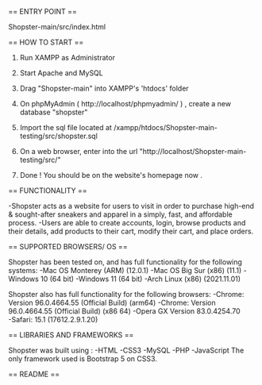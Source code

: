 == ENTRY POINT  == 

Shopster-main/src/index.html

== HOW TO START ==

1) Run XAMPP as Administrator 

2) Start Apache and MySQL 

3) Drag "Shopster-main" into XAMPP's 'htdocs' folder 

4) On phpMyAdmin ( http://localhost/phpmyadmin/ ) , create a new database "shopster"

5) Import the sql file located at /xampp/htdocs/Shopster-main-testing/src/shopster.sql

6) On a web browser, enter into the url "http://localhost/Shopster-main-testing/src/"

7) Done ! You should be on the website's homepage now . 

== FUNCTIONALITY == 

-Shopster acts as a website for users to visit in order to purchase high-end & sought-after sneakers and apparel in a simply, fast, and affordable process.
-Users are able to create accounts, login, browse products and their details, add products to their cart, modify their cart, and place orders. 

== SUPPORTED BROWSERS/ OS == 

Shopster has been tested on, and has full functionality for the following systems:
-Mac OS Monterey (ARM) (12.0.1)
-Mac OS Big Sur (x86) (11.1)
-Windows 10 (64 bit)
-Windows 11 (64 bit)
-Arch Linux (x86) (2021.11.01)

Shopster also has full functionality for the following browsers:
-Chrome:  Version 96.0.4664.55 (Official Build) (arm64)
-Chrome:  Version 96.0.4664.55 (Official Build) (x86 64)
-Opera GX  Version 83.0.4254.70  
-Safari: 15.1 (17612.2.9.1.20)

== LIBRARIES AND FRAMEWORKS == 

Shopster was built using : 
-HTML
-CSS3
-MySQL 
-PHP
-JavaScript
The only framework used is Bootstrap 5 on CSS3.

== README == 


